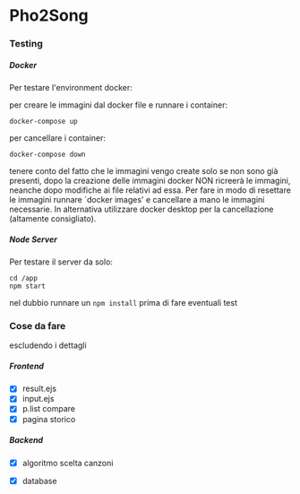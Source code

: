 # Pho2Song
### Testing

##### Docker
Per testare l'environment docker:

per creare le immagini dal docker file e runnare i container:
```
docker-compose up
```

per cancellare i container:
```
docker-compose down
``` 
tenere conto del fatto che le immagini vengo create solo se non sono già presenti, dopo la creazione delle immagini docker NON ricreerà le immagini, neanche dopo modifiche ai file relativi ad essa. Per fare in modo di resettare le immagini runnare `docker images' e cancellare a mano le immagini necessarie. In alternativa utilizzare docker desktop per la cancellazione (altamente consigliato).

##### Node Server
Per testare il server da solo:

```
cd /app
npm start
```

nel dubbio runnare un `npm install` prima di fare eventuali test

### Cose da fare
escludendo i dettagli
##### Frontend
- [x] result.ejs
- [x] input.ejs
- [x] p.list compare
- [x] pagina storico
##### Backend
- [x] algoritmo scelta canzoni
- [x] database


